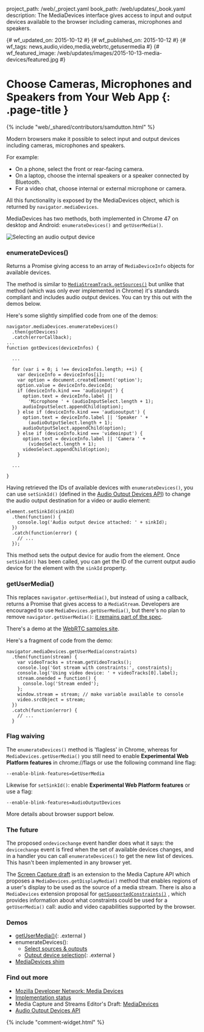 project_path: /web/_project.yaml
book_path: /web/updates/_book.yaml
description: The MediaDevices interface gives access to input and output devices available to the browser including cameras, microphones and speakers.

{# wf_updated_on: 2015-10-12 #}
{# wf_published_on: 2015-10-12 #}
{# wf_tags: news,audio,video,media,webrtc,getusermedia #}
{# wf_featured_image: /web/updates/images/2015-10-13-media-devices/featured.jpg #}

# Choose Cameras, Microphones and Speakers from Your Web App {: .page-title }

{% include "web/_shared/contributors/samdutton.html" %}

Modern browsers make it possible to select input and output devices including cameras, microphones and speakers.

For example:

* On a phone, select the front or rear-facing camera.
* On a laptop, choose the internal speakers or a speaker connected by Bluetooth.
* For a video chat, choose internal or external microphone or camera.

All this functionality is exposed by the  MediaDevices object, which is returned
by `navigator.mediaDevices`.

MediaDevices has two methods, both implemented in Chrome 47 on desktop and
Android: `enumerateDevices()` and `getUserMedia()`.

<img src="/web/updates/images/2015-10-13-media-devices/select-audio-output.jpg" alt="Selecting an audio output device" />

### enumerateDevices()

Returns a Promise giving access to an array of `MediaDeviceInfo` objects for
available devices.

The method is similar to
[`MediaStreamTrack.getSources()`](https://simpl.info/getusermedia/sources) but unlike that
method (which was only ever implemented in Chrome) it's standards compliant and
includes audio output devices. You can try this out with the demos below.

Here's some slightly simplified code from one of the demos:


    navigator.mediaDevices.enumerateDevices()
      .then(gotDevices)
      .catch(errorCallback);
    ...
    function gotDevices(deviceInfos) {

      ...

      for (var i = 0; i !== deviceInfos.length; ++i) {
        var deviceInfo = deviceInfos[i];
        var option = document.createElement('option');
        option.value = deviceInfo.deviceId;
        if (deviceInfo.kind === 'audioinput') {
          option.text = deviceInfo.label ||
            'Microphone ' + (audioInputSelect.length + 1);
          audioInputSelect.appendChild(option);
        } else if (deviceInfo.kind === 'audiooutput') {
          option.text = deviceInfo.label || 'Speaker ' +
            (audioOutputSelect.length + 1);
          audioOutputSelect.appendChild(option);
        } else if (deviceInfo.kind === 'videoinput') {
          option.text = deviceInfo.label || 'Camera ' +
            (videoSelect.length + 1);
          videoSelect.appendChild(option);
        }

      ...

    }


Having retrieved the IDs of available devices with `enumerateDevices()`, you can use `setSinkId()` (defined in the [Audio Output Devices API](http://www.w3.org/TR/audio-output/#setsinkid)) to change the audio output destination for a video or audio element:


    element.setSinkId(sinkId)
      .then(function() {
        console.log('Audio output device attached: ' + sinkId);
      })
      .catch(function(error) {
        // ...
      });


This method sets the output device for audio from the element. Once `setSinkId()` has been called, you can get the ID of the current output audio device for the element with the `sinkId` property.

### getUserMedia()

This replaces `navigator.getUserMedia()`, but instead of using a callback, returns
a Promise that gives access to a `MediaStream`. Developers are encouraged to use
`MediaDevices.getUserMedia()`, but there's no plan to remove
`navigator.getUserMedia()`: [it remains part of the
spec](https://w3c.github.io/mediacapture-main/getusermedia.html#local-content).

There's a demo at the [WebRTC samples
site](https://webrtc.github.io/samples/src/content/getusermedia/gum).

Here's a fragment of code from the demo:


    navigator.mediaDevices.getUserMedia(constraints)
      .then(function(stream) {
        var videoTracks = stream.getVideoTracks();
        console.log('Got stream with constraints:', constraints);
        console.log('Using video device: ' + videoTracks[0].label);
        stream.onended = function() {
          console.log('Stream ended');
        };
        window.stream = stream; // make variable available to console
        video.srcObject = stream;
      })
      .catch(function(error) {
        // ...
      }


### Flag waiving

The `enumerateDevices()` method is 'flagless' in Chrome, whereas for
`MediaDevices.getUserMedia()` you still need to enable **Experimental Web
Platform features** in chrome://flags or use the following command line flag:


    --enable-blink-features=GetUserMedia


Likewise for `setSinkId()`: enable **Experimental Web Platform features** or use a flag:


    --enable-blink-features=AudioOutputDevices


More details about browser support below.

### The future

The proposed `ondevicechange` event handler does what it says: the `devicechange` event is fired when the set of
available devices changes, and in a handler you can call `enumerateDevices()` to
get the new list of devices. This hasn't been implemented in any browser
yet.

The [Screen Capture
draft](https://w3c.github.io/mediacapture-screen-share/#example) is an extension
to the Media Capture API which proposes a `MediaDevices.getDisplayMedia()` method
that enables regions of a user's display to be used as the source of a media
stream. There is also a `MediaDevices` extension proposal for
[`getSupportedConstraints()`](https://w3c.github.io/mediacapture-main/#mediadevices-interface-extensions)
, which provides information about what constraints could be used for a
`getUserMedia()` call: audio and video capabilities supported by the browser.

### Demos

* [getUserMedia()](https://webrtc.github.io/samples/src/content/getusermedia/gum/){: .external }
* enumerateDevices():
    * [Select sources &amp; outputs](https://webrtc.github.io/samples/src/content/devices/input-output/)
    * [Output device
      selection](https://webrtc.github.io/samples/src/content/devices/multi/){: .external }
* [MediaDevices shim](https://github.com/webrtc/adapter)

### Find out more

* [Mozilla Developer Network: Media
  Devices](https://developer.mozilla.org/en-US/docs/Web/API/MediaDevices)
* [Implementation
  status](https://www.chromestatus.com/features/4906859072847872)
* Media Capture and Streams Editor's Draft:
  [MediaDevices](https://w3c.github.io/mediacapture-main/#mediadevices)
* [Audio Output Devices API](http://www.w3.org/TR/audio-output)





{% include "comment-widget.html" %}
